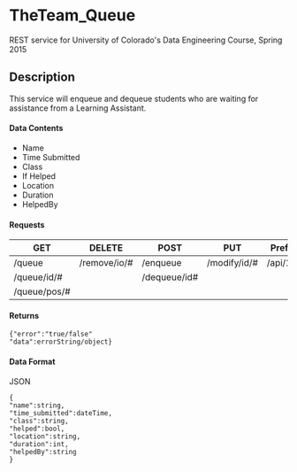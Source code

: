 # TheTeam_Queue
REST service for University of Colorado's Data Engineering Course, Spring 2015

## Description
This service will enqueue and dequeue students who are waiting for assistance from a Learning Assistant.

#### Data Contents
* Name 
* Time Submitted
* Class
* If Helped
* Location
* Duration
* HelpedBy

#### Requests
| GET | DELETE | POST | PUT | Prefix |
| --- | ------ | ---- | --- | ------ | 
| /queue | /remove/io/# | /enqueue | /modify/id/# | /api/1.0 |
| /queue/id/# | | /dequeue/id#
| /queue/pos/# | 

#### Returns
```
{"error":"true/false"
"data":errorString/object}
```

#### Data Format
JSON
```
{
"name":string,
"time_submitted":dateTime,
"class":string,
"helped":bool,
"location":string,
"duration":int,
"helpedBy":string
}
```
